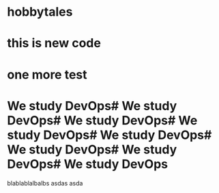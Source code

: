 # hobbytales
# this is new code
# one more test
# We study DevOps# We study DevOps# We study DevOps# We study DevOps# We study DevOps# We study DevOps# We study DevOps# We study DevOps
blablablalbalbs
asdas
asda